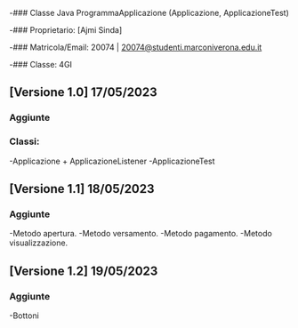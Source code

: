 -### Classe Java ProgrammaApplicazione (Applicazione, ApplicazioneTest)

-### Proprietario:
  [Ajmi Sinda]

-### Matricola/Email:
  20074 | 20074@studenti.marconiverona.edu.it

-### Classe:
  4GI

## [Versione 1.0] 17/05/2023

### Aggiunte

### Classi:
-Applicazione + ApplicazioneListener
-ApplicazioneTest

## [Versione 1.1] 18/05/2023
### Aggiunte

-Metodo apertura.
-Metodo versamento.
-Metodo pagamento.
-Metodo visualizzazione.

## [Versione 1.2] 19/05/2023
### Aggiunte
-Bottoni

